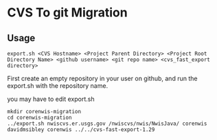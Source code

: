 # CVS To git Migration

## Usage

```console
export.sh <CVS Hostname> <Project Parent Directory> <Project Root Directory Name> <github username> <git repo name> <cvs_fast_export directory>
```

First create an empty repository in your user on github, and run the export.sh with the repository name.

you may have to edit export.sh

```console
mkdir corenwis-migration
cd corenwis-migration
../export.sh nwiscvs.er.usgs.gov /nwiscvs/nwis/NwisJava/ corenwis davidmsibley corenwis ../../cvs-fast-export-1.29
```